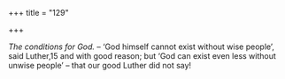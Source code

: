 +++
title = "129"

+++

*The conditions for God.* – ‘God himself cannot exist without wise people’, said Luther,15 and with good reason; but ‘God can exist even less without unwise people’ – that our good Luther did not say\!


